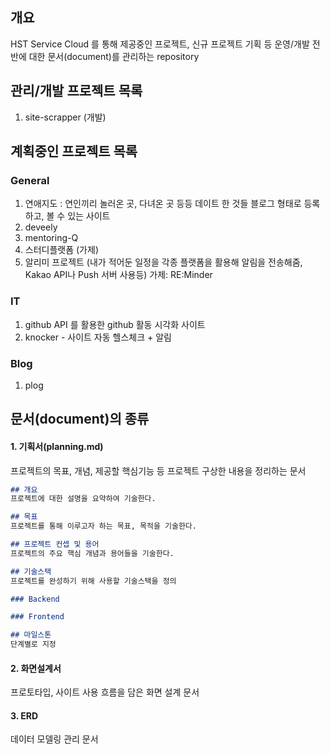 ## 개요
HST Service Cloud 를 통해 제공중인 프로젝트, 신규 프로젝트 기획 등 운영/개발 전반에 대한 문서(document)를 관리하는 repository

## 관리/개발 프로젝트 목록
1. site-scrapper (개발)

## 계획중인 프로젝트 목록
### General
1. 연애지도 : 연인끼리 놀러온 곳, 다녀온 곳 등등 데이트 한 것들 블로그 형태로 등록하고, 볼 수 있는 사이트
2. deveely
3. mentoring-Q
4. 스터디플랫폼 (가제)
5. 알리미 프로젝트 (내가 적어둔 일정을 각종 플랫폼을 활용해 알림을 전송해줌, Kakao API나 Push 서버 사용등)
	   가제: RE:Minder

### IT
1. github API 를 활용한 github 활동 시각화 사이트
2. knocker - 사이트 자동 헬스체크 + 알림

### Blog
1. plog

## 문서(document)의 종류
#### 1. 기획서(planning.md)
프로젝트의 목표, 개념, 제공할 핵심기능 등 프로젝트 구상한 내용을 정리하는 문서

```markdown
## 개요
프로젝트에 대한 설명을 요약하여 기술한다.

## 목표
프로젝트를 통해 이루고자 하는 목표, 목적을 기술한다.

## 프로젝트 컨셉 및 용어
프로젝트의 주요 핵심 개념과 용어들을 기술한다.

## 기술스택
프로젝트를 완성하기 위해 사용할 기술스택을 정의

### Backend

### Frontend

## 마일스톤
단계별로 지정
```

#### 2. 화면설계서
프로토타입, 사이트 사용 흐름을 담은 화면 설계 문서
#### 3. ERD 
데이터 모델링 관리 문서
